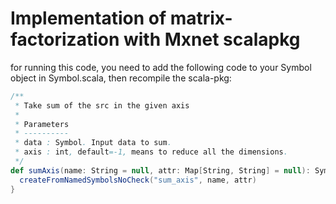 # Implementation of matrix-factorization with Mxnet scalapkg

for running this code, you need to add the following code to your Symbol object in Symbol.scala, then recompile the scala-pkg:

```scala
/**
 * Take sum of the src in the given axis
 *
 * Parameters
 * ----------
 * data : Symbol. Input data to sum.
 * axis : int, default=-1, means to reduce all the dimensions.
 */
def sumAxis(name: String = null, attr: Map[String, String] = null): SymbolCreateNamedFunc = {
  createFromNamedSymbolsNoCheck("sum_axis", name, attr)
}
```
